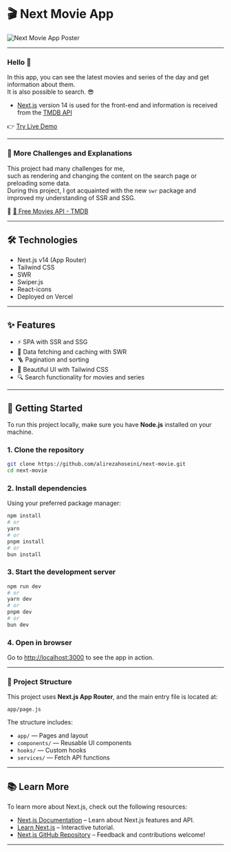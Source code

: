 # 🎬 Next Movie App

![Next Movie App Poster](https://imgurl.ir/uploads/p29780_next-movie-github-poster.jpg)

---

### Hello 🤚

In this app, you can see the latest movies and series of the day and get information about them.  
It is also possible to search. 😎

- [Next.js](https://nextjs.org/) version 14 is used for the front-end and information is received from the [TMDB API](https://developer.themoviedb.org/docs/getting-started)

👉 [Try Live Demo](https://nextmovie.a-hosseini.ir/)

---

### 📌 More Challenges and Explanations

This project had many challenges for me,  
such as rendering and changing the content on the search page or preloading some data.  
During this project, I got acquainted with the new `swr` package and improved my understanding of SSR and SSG.

🔗 [🧩 Free Movies API - TMDB](https://developer.themoviedb.org/docs/getting-started)

---

## 🛠️ Technologies

- Next.js v14 (App Router)
- Tailwind CSS
- SWR
- Swiper.js
- React-icons
- Deployed on Vercel

---

## ✨ Features

- ⚡ SPA with SSR and SSG  
- 🎲 Data fetching and caching with SWR  
- 🪜 Pagination and sorting  
- 🌈 Beautiful UI with Tailwind CSS  
- 🔍 Search functionality for movies and series  

---

## 🚀 Getting Started

To run this project locally, make sure you have **Node.js** installed on your machine.

### 1. Clone the repository
```bash
git clone https://github.com/alirezahoseini/next-movie.git
cd next-movie
```

### 2. Install dependencies
Using your preferred package manager:
```bash
npm install
# or
yarn
# or
pnpm install
# or
bun install
```

### 3. Start the development server
```bash
npm run dev
# or
yarn dev
# or
pnpm dev
# or
bun dev
```

### 4. Open in browser
Go to [http://localhost:3000](http://localhost:3000) to see the app in action.

---

### 📁 Project Structure

This project uses **Next.js App Router**, and the main entry file is located at:

```
app/page.js
```

The structure includes:

- `app/` — Pages and layout
- `components/` — Reusable UI components
- `hooks/` — Custom hooks
- `services/` — Fetch API functions

---

## 📚 Learn More

To learn more about Next.js, check out the following resources:

- [Next.js Documentation](https://nextjs.org/docs) – Learn about Next.js features and API.
- [Learn Next.js](https://nextjs.org/learn) – Interactive tutorial.
- [Next.js GitHub Repository](https://github.com/vercel/next.js/) – Feedback and contributions welcome!

---
